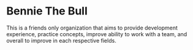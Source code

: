 # Bennie The Bull
This is a friends only organization that aims to provide development experience, practice concepts,
improve ability to work with a team, and overall to improve in each respective fields.
